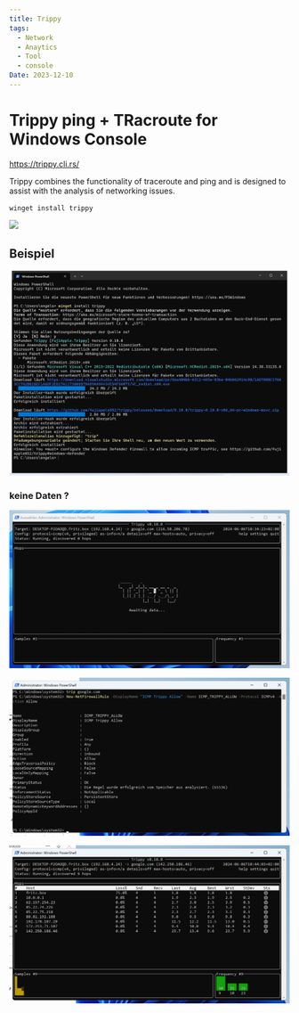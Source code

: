 ```yaml
---
title: Trippy
tags:
  - Network
  - Anaytics
  - Tool
  - console
Date: 2023-12-10
---
```


# Trippy ping + TRacroute for Windows Console 

https://trippy.cli.rs/

Trippy combines the functionality of traceroute and ping and is designed to assist with the analysis of networking issues.
```BAT
winget install trippy

```

![](https://trippy.cli.rs/assets/0.8.0/trippy.gif)

## Beispiel 
![](../_asset/2023-12-10-Trippy_image_1.png)

### keine Daten ?

![](../_asset/2023-12-10-Trippy_image_2.png)



![](../_asset/2023-12-10-Trippy_image_3.png)

![](../_asset/2023-12-10-Trippy_image_4.png)
